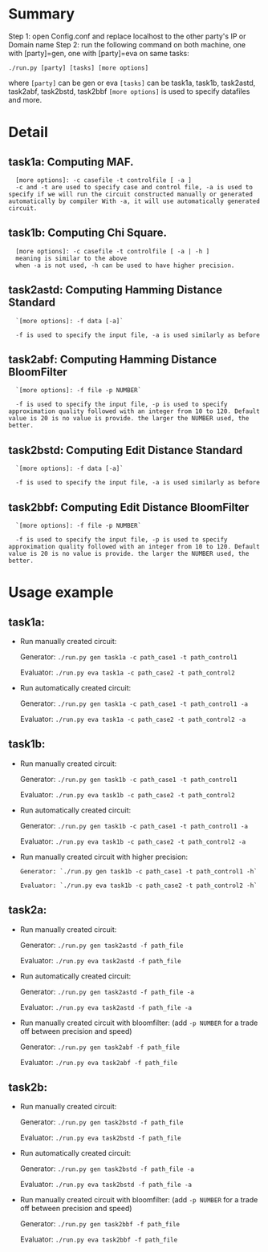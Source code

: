 Summary
================
Step 1: open Config.conf and replace localhost to the other party's IP or Domain name
Step 2: run the following command on both machine, one with [party]=gen, one with [party]=eva on same tasks:

`./run.py [party] [tasks] [more options]`

where 
`[party]` can be gen or eva
`[tasks]` can be task1a, task1b, task2astd, task2abf, task2bstd, task2bbf
`[more options]` is used to specify datafiles and more.


Detail
====================
task1a: Computing MAF.
---------------------
      [more options]: -c casefile -t controlfile [ -a ]
      -c and -t are used to specify case and control file, -a is used to specify if we will run the circuit constructed manually or generated automatically by compiler With -a, it will use automatically generated circuit.

task1b: Computing Chi Square.
---------------------
      [more options]: -c casefile -t controlfile [ -a | -h ]
      meaning is similar to the above
      when -a is not used, -h can be used to have higher precision.

task2astd: Computing Hamming Distance Standard
---------------------
      `[more options]: -f data [-a]`

      -f is used to specify the input file, -a is used similarly as before

task2abf: Computing Hamming Distance BloomFilter
---------------------
      `[more options]: -f file -p NUMBER`

      -f is used to specify the input file, -p is used to specify approximation quality followed with an integer from 10 to 120. Default value is 20 is no value is provide. the larger the NUMBER used, the better.

task2bstd: Computing Edit Distance Standard
---------------------
      `[more options]: -f data [-a]`

      -f is used to specify the input file, -a is used similarly as before

task2bbf: Computing Edit Distance BloomFilter
---------------------
      `[more options]: -f file -p NUMBER`

      -f is used to specify the input file, -p is used to specify approximation quality followed with an integer from 10 to 120. Default value is 20 is no value is provide. the larger the NUMBER used, the better.


Usage example
=======================
task1a:
---------------------
  - Run manually created circuit:

      Generator: `./run.py gen task1a -c path_case1 -t path_control1`

      Evaluator: `./run.py eva task1a -c path_case2 -t path_control2`

  - Run automatically created circuit:

      Generator: `./run.py gen task1a -c path_case1 -t path_control1 -a`

      Evaluator: `./run.py eva task1a -c path_case2 -t path_control2 -a`

task1b:
---------------------
  - Run manually created circuit:

      Generator: `./run.py gen task1b -c path_case1 -t path_control1`

      Evaluator: `./run.py eva task1b -c path_case2 -t path_control2`

 -  Run automatically created circuit:

      Generator: `./run.py gen task1b -c path_case1 -t path_control1 -a`

      Evaluator: `./run.py eva task1b -c path_case2 -t path_control2 -a`

- Run manually created circuit with higher precision:

      Generator: `./run.py gen task1b -c path_case1 -t path_control1 -h`

      Evaluator: `./run.py eva task1b -c path_case2 -t path_control2 -h`

task2a:
---------------------
 -  Run manually created circuit:

      Generator: `./run.py gen task2astd -f path_file`

      Evaluator: `./run.py eva task2astd -f path_file`

 -  Run automatically created circuit:

      Generator: `./run.py gen task2astd -f path_file -a`

      Evaluator: `./run.py eva task2astd -f path_file -a`

  - Run manually created circuit with bloomfilter: (add `-p NUMBER` for a trade off between precision and speed)

      Generator: `./run.py gen task2abf -f path_file`

      Evaluator: `./run.py eva task2abf -f path_file`


task2b:
---------------------
  - Run manually created circuit:

      Generator: `./run.py gen task2bstd -f path_file`

      Evaluator: `./run.py eva task2bstd -f path_file`

  - Run automatically created circuit:

      Generator: `./run.py gen task2bstd -f path_file -a`

      Evaluator: `./run.py eva task2bstd -f path_file -a`

  - Run manually created circuit with bloomfilter: (add `-p NUMBER` for a trade off between precision and speed)

      Generator: `./run.py gen task2bbf -f path_file` 

      Evaluator: `./run.py eva task2bbf -f path_file`
